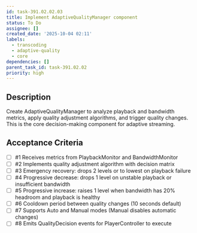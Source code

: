 ```yaml
---
id: task-391.02.02.03
title: Implement AdaptiveQualityManager component
status: To Do
assignee: []
created_date: '2025-10-04 02:11'
labels:
  - transcoding
  - adaptive-quality
  - core
dependencies: []
parent_task_id: task-391.02.02
priority: high
---
```


## Description

<!-- SECTION:DESCRIPTION:BEGIN -->
Create AdaptiveQualityManager to analyze playback and bandwidth metrics, apply quality adjustment algorithms, and trigger quality changes. This is the core decision-making component for adaptive streaming.
<!-- SECTION:DESCRIPTION:END -->

## Acceptance Criteria
<!-- AC:BEGIN -->
- [ ] #1 Receives metrics from PlaybackMonitor and BandwidthMonitor
- [ ] #2 Implements quality adjustment algorithm with decision matrix
- [ ] #3 Emergency recovery: drops 2 levels or to lowest on playback failure
- [ ] #4 Progressive decrease: drops 1 level on unstable playback or insufficient bandwidth
- [ ] #5 Progressive increase: raises 1 level when bandwidth has 20% headroom and playback is healthy
- [ ] #6 Cooldown period between quality changes (10 seconds default)
- [ ] #7 Supports Auto and Manual modes (Manual disables automatic changes)
- [ ] #8 Emits QualityDecision events for PlayerController to execute
<!-- AC:END -->
